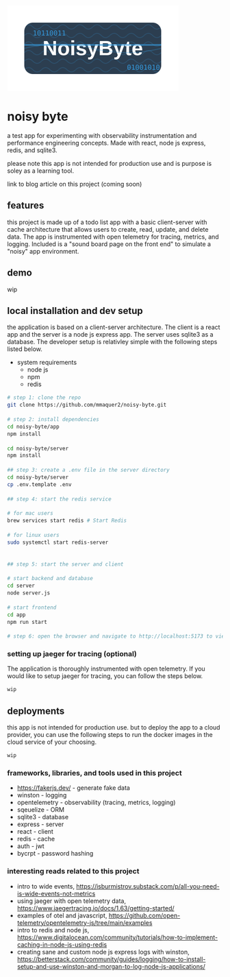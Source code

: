 

![logo](./.assets/img/logo.svg)


# noisy byte

a test app for experimenting with observability instrumentation and performance engineering concepts. Made with react, node js express, redis, and sqlite3.

please note this app is not intended for production use and is purpose is soley as a learning tool.

link to blog article on this project (coming soon)


## features

this project is made up of a todo list app with a basic client-server with cache architecture that allows users to create, read, update, and delete data. The app is instrumented with open telemetry for tracing, metrics, and logging. Included is a "sound board page on the front end" to simulate a "noisy" app environment.

## demo
wip


## local installation and dev setup

the application is based on a client-server architecture. The client is a react app and the server is a node js express app. The server uses sqlite3 as a database. The developer setup is relativley simple with the following steps listed below.


- system requirements
    - node js
    - npm
    - redis

```bash
# step 1: clone the repo
git clone https://github.com/mmaquer2/noisy-byte.git

# step 2: install dependencies
cd noisy-byte/app
npm install

cd noisy-byte/server
npm install

## step 3: create a .env file in the server directory
cd noisy-byte/server
cp .env.template .env

## step 4: start the redis service 

# for mac users
brew services start redis # Start Redis

# for linux users
sudo systemctl start redis-server


## step 5: start the server and client

# start backend and database
cd server
node server.js

# start frontend
cd app
npm run start

# step 6: open the browser and navigate to http://localhost:5173 to view the app frontend

```

### setting up jaeger for tracing (optional)

The application is thoroughly instrumented with open telemetry. If you would like to setup jaeger for tracing, you can follow the steps below. 

```bash
wip
```

## deployments

this app is not intended for production use. but to deploy the app to a cloud provider, you can use the following steps to run the docker images in the cloud service of your choosing.

```bash
wip
```

### frameworks, libraries, and tools used in this project

- https://fakerjs.dev/  - generate fake data
- winston - logging
- opentelemetry - observability (tracing, metrics, logging)
- sqeuelize - ORM
- sqlite3 - database
- express - server
- react - client
- redis - cache
- auth - jwt 
- bycrpt - password hashing


### interesting reads related to this project
- intro to wide events, https://isburmistrov.substack.com/p/all-you-need-is-wide-events-not-metrics
- using jaeger with open telemetry data, https://www.jaegertracing.io/docs/1.63/getting-started/
- examples of otel and javascript, https://github.com/open-telemetry/opentelemetry-js/tree/main/examples
- intro to redis and node js, https://www.digitalocean.com/community/tutorials/how-to-implement-caching-in-node-js-using-redis
- creating sane and custom node js express logs with winston, https://betterstack.com/community/guides/logging/how-to-install-setup-and-use-winston-and-morgan-to-log-node-js-applications/